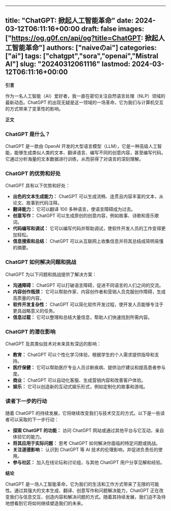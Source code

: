 
---
title: "ChatGPT: 掀起人工智能革命"
date: 2024-03-12T06:11:16+00:00
draft: false
images: ["https://og.g0f.cn/api/og?title=ChatGPT: 掀起人工智能革命"]
authors: ["naiveのai"]
categories: ["ai"]
tags: ["chatgpt","sora","openai","Mistral AI"]
slug: "20240312061116"
lastmod: 2024-03-12T06:11:16+00:00
---
**引言**

作为一名人工智能（AI）爱好者，我一直在密切关注自然语言处理（NLP）领域的最新动态。ChatGPT 的出现无疑是这一领域的一场革命，它为我们与计算机交互的方式带来了变革性的影响。

**正文**

### ChatGPT 是什么？

ChatGPT 是一款由 OpenAI 开发的大型语言模型（LLM），它是一种高级人工智能，能够生成类似人类的文本、翻译语言、编写不同的创意内容，甚至编写代码。它通过分析海量的文本数据进行训练，从而获得了对语言的深刻理解。

### ChatGPT 的优势和好处

ChatGPT 具有以下优势和好处：

- **出色的文本生成能力：** ChatGPT 可以生成流畅、连贯且内容丰富的文本，从论文、故事到代码注释。
- **翻译能力：** 它可以翻译 100 多种语言，使语言障碍成为过去。
- **创意写作：** ChatGPT 可以生成原创的创意内容，例如故事、诗歌和音乐歌词。
- **代码编写和调试：** 它可以编写代码并帮助调试，使软件开发人员的工作变得更加轻松。
- **信息搜索和总结：** ChatGPT 可以从互联网上收集信息并将其总结成简明易懂的摘要。

### ChatGPT 如何解决问题和挑战

ChatGPT 为以下问题和挑战提供了解决方案：

- **沟通障碍：** ChatGPT 可以打破语言障碍，促进不同语言的人们之间的交流。
- **内容创作瓶颈：** 它可以帮助作家、内容创作者和营销人员克服创作障碍，生成高质量的内容。
- **软件开发复杂性：** ChatGPT 可以简化软件开发过程，使开发人员能够专注于更具战略意义的任务。
- **信息过载：** 它可以整理和总结大量信息，帮助人们快速找到所需内容。

### ChatGPT 的潜在影响

ChatGPT 及其类似技术对未来具有深远的影响：

- **教育：** ChatGPT 可以个性化学习体验，根据学生的个人需求提供指导和支持。
- **医疗保健：** 它可以帮助医疗专业人员诊断疾病、提供治疗建议和提高患者参与度。
- **商业：** ChatGPT 可以自动化客服、生成营销内容和改善客户体验。
- **娱乐：** 它可以创造新的互动式娱乐形式，例如定制化的故事和游戏。

### 读者下一步的行动

随着 ChatGPT 的持续发展，它将继续改变我们与技术交互的方式。以下是一些读者可以采取的下一步行动：

- **探索 ChatGPT 的功能：** 访问 ChatGPT 网站或通过其他平台与它互动，亲自体验它的能力。
- **将其应用于实际问题：** 思考 ChatGPT 如何解决你面临的特定问题或挑战。
- **关注道德影响：** 认识到 ChatGPT 等 AI 技术的伦理影响，并促进负责任的使用。
- **参与社区：** 加入在线论坛和讨论组，与其他 ChatGPT 用户分享见解和经验。

**结论**

ChatGPT 是一场人工智能革命，它为我们的生活和工作方式带来了无限的可能性。通过其强大的文本生成、翻译、创意写作和问题解决能力，ChatGPT 正在改变我们与信息交互、创造内容和解决问题的方式。随着其持续发展，我们迫不及待地想看到它将如何继续塑造我们的未来。